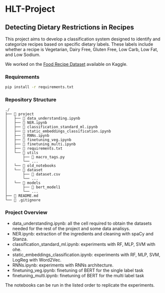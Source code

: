 # HLT-Project
## Detecting Dietary Restrictions in Recipes
This project aims to develop a classification system  designed to identify and categorize recipes based on specific dietary labels. These labels include whether a recipe is Vegetarian, Dairy Free, Gluten Free, Low Carb, Low Fat, and Low Sodium.

We worked on the [Food Recipe Dataset](https://www.kaggle.com/datasets/snehallokesh31096/recipe/data) available on Kaggle.

### Requirements
```cmd
pip install -r requirements.txt
```

### Repository Structure

```
./
├── 📂 project
│   ├── 📄 data_understanding.ipynb
│   ├── 📄 NER.ipynb
│   ├── 📄 classification_standard_ml.ipynb
│   ├── 📄 static_embeddings_classification.ipynb
│   ├── 📄 RNNs.ipynb
│   ├── 📄 finetuning_veg.ipynb
│   ├── 📄 finetuning_multi.ipynb
│   ├── 📄 requirements.txt
│   └── 📂 utils
│       ├── 📄 macro_tags.py
│       └── ...
│   └── 📂 old_notebooks
│   └── 📂 dataset
│       ├── 📄 dataset.csv
│       └── ...
│   └── 📂 models
│       ├── 📂 bert_model1
│       └── ...
├── 📄 README.md
└── 📄 .gitignore
```

### Project Overview

- data_understanding.ipynb: all the cell required to obtain the datasets needed for the rest of the project and some data analisys.
- NER.ipynb: extraction of the ingredients and cleaning with spaCy and Stanza.
- classification_standard_ml.ipynb: experiments with RF, MLP, SVM with ohe.
- static_embeddings_classification.ipynb: experiments with RF, MLP, SVM, LogReg with Word2Vec.
- RNNs.ipynb: experiments with RNNs architecture.
- finetuning_veg.ipynb: finetuning of BERT for the single label task
- finetuning_multi.ipynb: finetuning of BERT for the multi label task

The notebooks can be run in the listed order to replicate the experiments.
  






